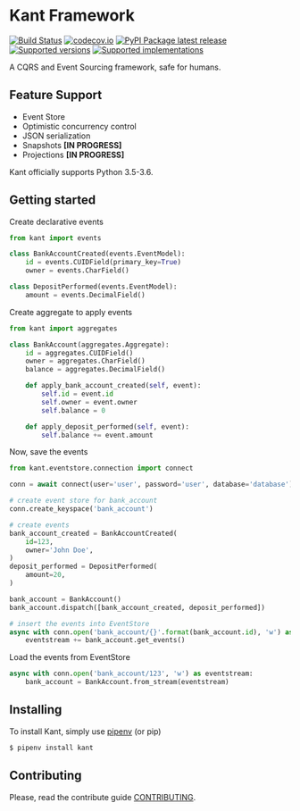 # Kant Framework
[![Build Status](https://travis-ci.org/patrickporto/kant.svg?branch=master)](https://travis-ci.org/patrickporto/kant)
[![codecov.io](https://codecov.io/github/patrickporto/kant/coverage.svg?branch=master)](https://codecov.io/github/patrickporto/kant?branch=master)
[![PyPI Package latest release](https://img.shields.io/pypi/v/kant.svg)](https://pypi.python.org/pypi/kant)
[![Supported versions](https://img.shields.io/pypi/pyversions/kant.svg)](https://pypi.python.org/pypi/kant)
[![Supported implementations](https://img.shields.io/pypi/implementation/kant.svg)](https://pypi.python.org/pypi/kant)


A CQRS and Event Sourcing framework, safe for humans.

## Feature Support

* Event Store
* Optimistic concurrency control
* JSON serialization
* Snapshots **[IN PROGRESS]**
* Projections **[IN PROGRESS]**

Kant officially supports Python 3.5-3.6.

## Getting started

Create declarative events

```python
from kant import events

class BankAccountCreated(events.EventModel):
    id = events.CUIDField(primary_key=True)
    owner = events.CharField()

class DepositPerformed(events.EventModel):
    amount = events.DecimalField()
```

Create aggregate to apply events

```python
from kant import aggregates

class BankAccount(aggregates.Aggregate):
    id = aggregates.CUIDField()
    owner = aggregates.CharField()
    balance = aggregates.DecimalField()

    def apply_bank_account_created(self, event):
        self.id = event.id
        self.owner = event.owner
        self.balance = 0

    def apply_deposit_performed(self, event):
        self.balance += event.amount
```

Now, save the events

```python
from kant.eventstore.connection import connect

conn = await connect(user='user', password='user', database='database')

# create event store for bank_account
conn.create_keyspace('bank_account')

# create events
bank_account_created = BankAccountCreated(
    id=123,
    owner='John Doe',
)
deposit_performed = DepositPerformed(
    amount=20,
)

bank_account = BankAccount()
bank_account.dispatch([bank_account_created, deposit_performed])

# insert the events into EventStore
async with conn.open('bank_account/{}'.format(bank_account.id), 'w') as eventstream:
    eventstream += bank_account.get_events()
```

Load the events from EventStore
```python
async with conn.open('bank_account/123', 'w') as eventstream:
    bank_account = BankAccount.from_stream(eventstream)
```

## Installing
To install Kant, simply use [pipenv](pipenv.org) (or pip)

```bash
$ pipenv install kant
```



## Contributing

Please, read the contribute guide [CONTRIBUTING](CONTRIBUTING.md).
